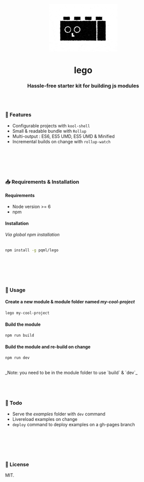 <p align="center">
  <img src="vignette.gif" width="220" alt="brostart">
</p>
<h1 align="center">lego</h1>
<h3 align="center">Hassle-free starter kit for building js modules</h3>

<br><br>

### :handbag: Features

- Configurable projects with `kool-shell`
- Small & readable bundle with `Rollup`
- Multi-output : ES6, ES5 UMD, ES5 UMD & Minified
- Incremental builds on change with `rollup-watch`

<br>
<h1></h1>
<br>

### :inbox_tray: Requirements & Installation

#### Requirements
- Node version >= 6
- npm

#### Installation

###### Via global npm installation
```sh
npm install -g pqml/lego
```


<br>
<h1></h1>
<br>

### :muscle: Usage

#### Create a new module & module folder named _my-cool-project_
```sh
lego my-cool-project
```

#### Build the module
```sh
npm run build
```

#### Build the module and re-build on change
```sh
npm run dev
```

<br>
_Note: you need to be in the module folder to use `build` & `dev`_

<br>
<h1></h1>
<br>

### :memo: Todo

- Serve the _examples_ folder with `dev` command
- Livereload examples on change
- `deploy` command to deploy examples on a gh-pages branch

<br>
<h1></h1>
<br>

### :page_with_curl:  License
MIT.

<br><br>